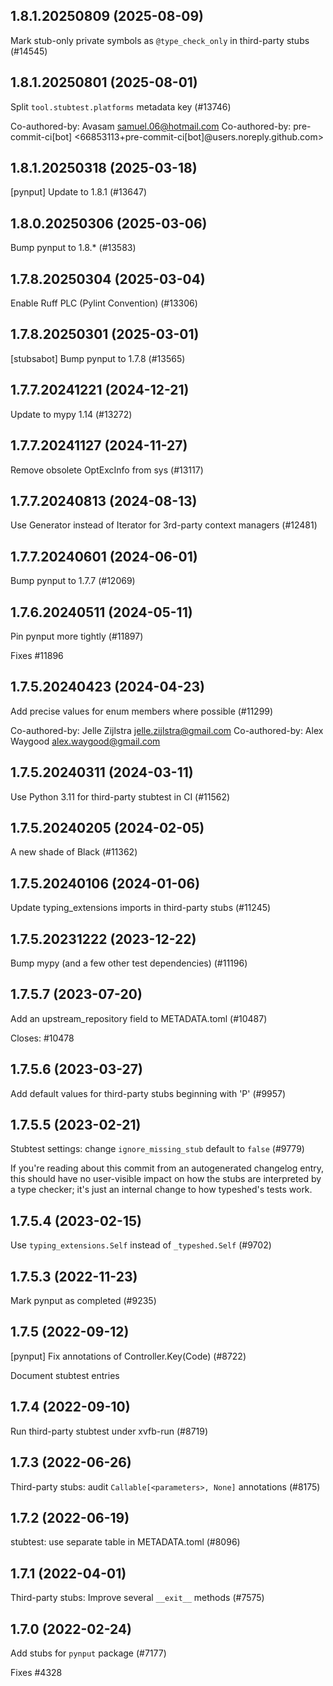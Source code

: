 ## 1.8.1.20250809 (2025-08-09)

Mark stub-only private symbols as `@type_check_only` in third-party stubs (#14545)

## 1.8.1.20250801 (2025-08-01)

Split `tool.stubtest.platforms` metadata key (#13746)

Co-authored-by: Avasam <samuel.06@hotmail.com>
Co-authored-by: pre-commit-ci[bot] <66853113+pre-commit-ci[bot]@users.noreply.github.com>

## 1.8.1.20250318 (2025-03-18)

[pynput] Update to 1.8.1 (#13647)

## 1.8.0.20250306 (2025-03-06)

Bump pynput to 1.8.* (#13583)

## 1.7.8.20250304 (2025-03-04)

Enable Ruff PLC (Pylint Convention) (#13306)

## 1.7.8.20250301 (2025-03-01)

[stubsabot] Bump pynput to 1.7.8 (#13565)

## 1.7.7.20241221 (2024-12-21)

Update to mypy 1.14 (#13272)

## 1.7.7.20241127 (2024-11-27)

Remove obsolete OptExcInfo from sys (#13117)

## 1.7.7.20240813 (2024-08-13)

Use Generator instead of Iterator for 3rd-party context managers (#12481)

## 1.7.7.20240601 (2024-06-01)

Bump pynput to 1.7.7 (#12069)

## 1.7.6.20240511 (2024-05-11)

Pin pynput more tightly (#11897)

Fixes  #11896

## 1.7.5.20240423 (2024-04-23)

Add precise values for enum members where possible (#11299)

Co-authored-by: Jelle Zijlstra <jelle.zijlstra@gmail.com>
Co-authored-by: Alex Waygood <alex.waygood@gmail.com>

## 1.7.5.20240311 (2024-03-11)

Use Python 3.11 for third-party stubtest in CI (#11562)

## 1.7.5.20240205 (2024-02-05)

A new shade of Black (#11362)

## 1.7.5.20240106 (2024-01-06)

Update typing_extensions imports in third-party stubs (#11245)

## 1.7.5.20231222 (2023-12-22)

Bump mypy (and a few other test dependencies) (#11196)

## 1.7.5.7 (2023-07-20)

Add an upstream_repository field to METADATA.toml (#10487)

Closes: #10478

## 1.7.5.6 (2023-03-27)

Add default values for third-party stubs beginning with 'P' (#9957)

## 1.7.5.5 (2023-02-21)

Stubtest settings: change `ignore_missing_stub` default to `false` (#9779)

If you're reading about this commit from an autogenerated changelog entry, this should have no user-visible impact on how the stubs are interpreted by a type checker; it's just an internal change to how typeshed's tests work.

## 1.7.5.4 (2023-02-15)

Use `typing_extensions.Self` instead of `_typeshed.Self` (#9702)

## 1.7.5.3 (2022-11-23)

Mark pynput as completed (#9235)

## 1.7.5 (2022-09-12)

[pynput] Fix annotations of Controller.Key(Code) (#8722)

Document stubtest entries

## 1.7.4 (2022-09-10)

Run third-party stubtest under xvfb-run (#8719)

## 1.7.3 (2022-06-26)

Third-party stubs: audit `Callable[<parameters>, None]` annotations (#8175)

## 1.7.2 (2022-06-19)

stubtest: use separate table in METADATA.toml (#8096)

## 1.7.1 (2022-04-01)

Third-party stubs: Improve several `__exit__` methods (#7575)

## 1.7.0 (2022-02-24)

Add stubs for `pynput` package (#7177)

Fixes #4328

